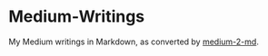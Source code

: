 # Medium-Writings
My Medium writings in Markdown, as converted by [medium-2-md](https://github.com/gautamdhameja/medium-2-md).
